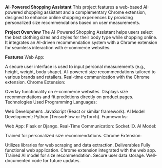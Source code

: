 **AI-Powered Shopping Assistant**
This project features a web-based AI-powered shopping assistant and a complementary Chrome extension, designed to enhance online shopping experiences by providing personalized size recommendations based on user measurements.

**Project Overview**
The AI-Powered Shopping Assistant helps users select the best clothing sizes and styles for their body type while shopping online. It integrates an AI-driven recommendation system with a Chrome extension for seamless interaction with e-commerce websites.

**Features**
Web App:

A secure user interface is used to input personal measurements (e.g., height, weight, body shape).
AI-powered size recommendations tailored to various brands and retailers.
Real-time communication with the Chrome extension.
Chrome Extension:

Overlay functionality on e-commerce websites.
Displays size recommendations and fit predictions directly on product pages.
Technologies Used
Programming Languages:

Web Development: JavaScript (React or similar framework).
AI Model Development: Python (TensorFlow or PyTorch).
Frameworks:

Web App: Flask or Django.
Real-Time Communication: Socket.IO.
AI Model:

Trained for personalized size recommendations.
Chrome Extension:

Utilizes libraries for web scraping and data extraction.
Deliverables
Fully functional web application.
Chrome extension integrated with the web app.
Trained AI model for size recommendation.
Secure user data storage.
Well-documented code for future updates.
